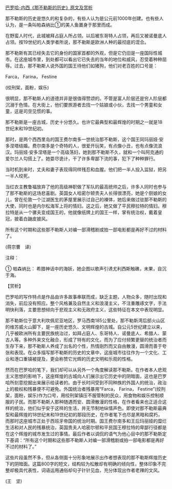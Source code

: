 [巴罗哈-内西《那不勒斯的历史》原文及赏析](https://www.vrrw.net/wx/12216.html)

那不勒斯的历史是悠久的和复杂的，有些人认为是公元前1000年创建。也有些人认为，是一条叫帕森纳比①的美人鱼置身于那里而成。

在野蛮人时代，此城被拜占庭人所占领。以后被东哥特人占领，再后又被诺曼底人占领。按19世纪的人类学者所说，那不勒斯是欧洲人种的最彻底的混合。

那不勒斯有其已经失去它的身份的国家首都的外观，但是它仍旧是一座国际性城市。在这座城市里，到处都可以看出它已失去的当年的地位和威风，忍受着种种屈辱。过去，那不勒斯人说外国的国王待他们如猪狗，他们对老百姓的口号是：

Farca， Farina， Festine

(绞刑架，面粉，娱乐)



很明显，那不勒斯人的道德并非是很值得赞颂的。不管是富人阶层还是穷人阶层都沉溺于色情。在大街上，他们要旅游者去找一个姑娘或小伙，去找一个男童和女童，这是司空见惯的事。

那不勒斯是一座古城，历史十分悠久。也许它最典型和最辉煌的时期之一就是18世纪末和19世纪初。

那时，是两个西西里岛的国王费尔南多一世统治那不勒斯，这个国王同玛丽娅·安多涅塔结婚。费尔南多是个奇特的人，很爱开玩笑，有点像小丑，也有点像流浪汉。玛丽娅·安多涅塔是一个高级荡妇，她到那不勒斯不久，就和一个叫阿克通的爱尔兰人勾搭上了。她耍尽诡计，干了许多卑鄙下流的事，犯下了种种罪行。

当时机到来时，丈夫和妻子表现得同样残忍和血腥。他们把一半人投入监狱，把另一半人绞死。

当红衣主教鲁福放弃了他的高级神职做了军队的最高统帅之后，许多人同时也参与了那不勒斯的这场悲喜剧。英国女人哈密尔顿贵夫人长得很漂亮，她是个厨娘的女儿，曾在伦敦一个江湖医生的茅屋里展示过自己的裸体，她后来做过驻那不勒斯的大使，同时也是内尔松海军上将的情妇。这之后，她又做了平民穆拉特的情妇。穆拉特是从一个骡夫变成国王的，他就像纸牌上的国王一样，掌有统治权，戴着皇冠，披着白鼬皮披风。

所有这个时期和这些那不勒斯人对编一部滑稽剧或拍一部电影都是再好不过的材料了。

(蒋宗曹　译)

注释：

① 帕森纳比： 希腊神话中的海妖，她企图以歌声引诱尤利西斯触礁，未果，自沉于海。

【赏析】

巴罗哈的写作特点是作品由许多故事串联而成，缺乏主题，人物众多，随时出现和消失，前后没有照应。整个风格兼及自然主义和浪漫主义，不注重雕琢文字，手法明快利落，主要思想倾向于悲观主义和无政府主义，这些特征在本文中表现明显。

那不勒斯位于意大利坎佩尼亚地区，罗马西南185公里处，那不勒斯湾后部火山区的维苏威火山脚下，是一座历史悠久、文明辉煌的古城。自公元5世纪建立以来，几乎被欧洲所有主要民族统治过，如拜占庭人、东哥特人、诺曼底人、希腊人、蒙古人等。多种外来文化融合，形成了特有的文化，而为了应付频繁更替的统治者而生存下来，那不勒斯人养成了出名的个性，热情刚烈而又自由散漫，圆滑而善于夸张和表现。在众多描写那不勒斯的历史的文章中，这座城市往往作为一个文化、工业和港口重镇被提及，更会称赞它光辉的历史文明和乐观的性格。

然而在巴罗哈的笔下，我们却可以从另外一个角度解读那不勒斯。在作者本人悲观主义思想的影响下，这座辉煌的古城向人们展示出它历史中的阴暗面，这也是巴罗哈所刻意挖掘出来展示给读者的。由于长时间受到不同种族的外国人的统治，政治上的极权和残暴便不可避免。外国统治者残暴用“Farca， Farina， Festine”(绞刑架，面粉，娱乐)作为口号，用绞刑架镇压不服管制的民众，用食物和娱乐控制顺服的子民。而那不勒斯人那种随遇而安、圆滑散漫的性格，在作者看来也正适合这样的统治，他们似乎安于这样的生活，并无节制地纵情声色。即使对那不勒斯最典型和最辉煌的18世纪末和19世纪初的那段历史，在作者笔下也尽是黑暗和腐朽，而那时这座城市正处于西班牙帝国的统治时期。国王费尔南多和王后玛丽娅的糜烂生活和对人民的残暴统治，英国贵夫人哈密尔顿和平民国王穆拉特的卑鄙行径都是在这个辉煌的城市发生过的事情。最后作者以调侃的语气为他心目中的那不勒斯定下基调：“所有这个时期和这些那不勒斯人对编一部滑稽剧或拍一部电影都是再好不过的材料了。”

这些片段虽然不多，但从各侧面十分形象地展示出作者想表现的那不勒斯辉煌历史下的阴暗面。这篇800字的短文，结构较为松散却有明确的倾向性，整体印象不完整却极具代表性，词语运用通俗却句子针针见血，充分体现出作者老辣的文风。

(王　坚)

